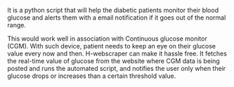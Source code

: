 It is a python script that will help the diabetic patients monitor their blood glucose and alerts them with a email notification if it goes out of the normal range. 

This would work well in association with Continuous glucose monitor (CGM). With such device, patient needs to keep an eye on their glucose value every now and then. H-webscraper can make it hassle free. It fetches the real-time value of glucose from the website where CGM data is being posted and runs the automated script, and notifies the user only when their glucose drops or increases than a certain threshold value. 
